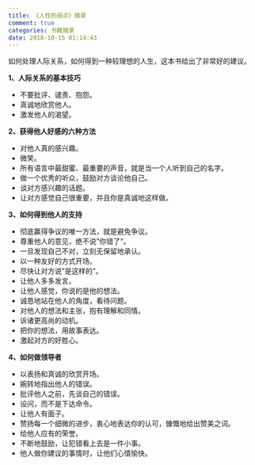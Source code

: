 ```yaml
---
title: 《人性的弱点》摘录
comment: true
categories: 书籍摘录
date: 2018-10-15 01:14:43
---
```


如何处理人际关系，如何得到一种较理想的人生，这本书给出了非常好的建议。

<!-- more -->

**1、人际关系的基本技巧**

- 不要批评、谴责、抱怨。
- 真诚地欣赏他人。
- 激发他人的渴望。

**2、获得他人好感的六种方法**

- 对他人真的感兴趣。
- 微笑。
- 所有语言中最甜蜜、最重要的声音，就是当一个人听到自己的名字。
- 做一个优秀的听众，鼓励对方谈论他自己。
- 谈对方感兴趣的话题。
- 让对方感觉自己很重要，并且你是真诚地这样做。

**3、如何得到他人的支持**

- 彻底赢得争议的唯一方法，就是避免争议。
- 尊重他人的意见，绝不说”你错了“。
- 一旦发现自己不对，立刻无保留地承认。
- 以一种友好的方式开场。
- 尽快让对方说”是这样的“。
- 让他人多多发言。
- 让他人感觉，你说的是他的想法。
- 诚恳地站在他人的角度，看待问题。
- 对他人的想法和主张，抱有理解和同情。
- 诉诸更高尚的动机。
- 把你的想法，用故事表达。
- 激起对方的好胜心。

**4、如何做领导者**

- 以表扬和真诚的欣赏开场。
- 婉转地指出他人的错误。
- 批评他人之前，先谈自己的错误。
- 设问，而不是下达命令。
- 让他人有面子。
- 赞扬每一个细微的进步，衷心地表达你的认可，慷慨地给出赞美之词。
- 给他人应有的荣誉。
- 不断地鼓励，让犯错看上去是一件小事。
- 他人做你建议的事情时，让他们心情愉快。
